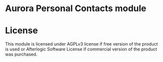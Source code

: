 # Aurora Personal Contacts module

# License
This module is licensed under AGPLv3 license if free version of the product is used or Afterlogic Software License if commercial version of the product was purchased.